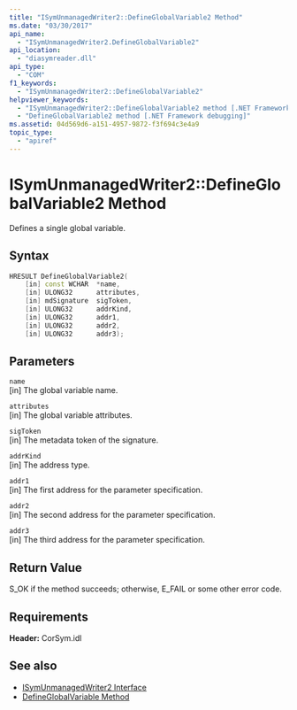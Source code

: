 ```yaml
---
title: "ISymUnmanagedWriter2::DefineGlobalVariable2 Method"
ms.date: "03/30/2017"
api_name: 
  - "ISymUnmanagedWriter2.DefineGlobalVariable2"
api_location: 
  - "diasymreader.dll"
api_type: 
  - "COM"
f1_keywords: 
  - "ISymUnmanagedWriter2::DefineGlobalVariable2"
helpviewer_keywords: 
  - "ISymUnmanagedWriter2::DefineGlobalVariable2 method [.NET Framework debugging]"
  - "DefineGlobalVariable2 method [.NET Framework debugging]"
ms.assetid: 04d569d6-a151-4957-9872-f3f694c3e4a9
topic_type: 
  - "apiref"
---
```

# ISymUnmanagedWriter2::DefineGlobalVariable2 Method
Defines a single global variable.  
  
## Syntax  
  
```cpp  
HRESULT DefineGlobalVariable2(  
    [in] const WCHAR  *name,  
    [in] ULONG32      attributes,  
    [in] mdSignature  sigToken,  
    [in] ULONG32      addrKind,  
    [in] ULONG32      addr1,  
    [in] ULONG32      addr2,  
    [in] ULONG32      addr3);  
```  
  
## Parameters  
 `name`  
 [in] The global variable name.  
  
 `attributes`  
 [in] The global variable attributes.  
  
 `sigToken`  
 [in] The metadata token of the signature.  
  
 `addrKind`  
 [in] The address type.  
  
 `addr1`  
 [in] The first address for the parameter specification.  
  
 `addr2`  
 [in] The second address for the parameter specification.  
  
 `addr3`  
 [in] The third address for the parameter specification.  
  
## Return Value  
 S_OK if the method succeeds; otherwise, E_FAIL or some other error code.  
  
## Requirements  
 **Header:** CorSym.idl  
  
## See also

- [ISymUnmanagedWriter2 Interface](../../../../docs/framework/unmanaged-api/diagnostics/isymunmanagedwriter2-interface.md)
- [DefineGlobalVariable Method](../../../../docs/framework/unmanaged-api/diagnostics/isymunmanagedwriter-defineglobalvariable-method.md)
